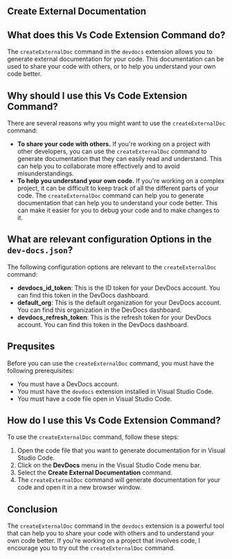 
  
   ## **Create External Documentation**

## What does this Vs Code Extension Command do?

The `createExternalDoc` command in the `devdocs` extension allows you to generate external documentation for your code. This documentation can be used to share your code with others, or to help you understand your own code better.

## Why should I use this Vs Code Extension Command?

There are several reasons why you might want to use the `createExternalDoc` command:

* **To share your code with others.** If you're working on a project with other developers, you can use the `createExternalDoc` command to generate documentation that they can easily read and understand. This can help you to collaborate more effectively and to avoid misunderstandings.
* **To help you understand your own code.** If you're working on a complex project, it can be difficult to keep track of all the different parts of your code. The `createExternalDoc` command can help you to generate documentation that can help you to understand your code better. This can make it easier for you to debug your code and to make changes to it.

## What are relevant configuration Options in the `dev-docs.json`?

The following configuration options are relevant to the `createExternalDoc` command:

* **devdocs_id_token**: This is the ID token for your DevDocs account. You can find this token in the DevDocs dashboard.
* **default_org**: This is the default organization for your DevDocs account. You can find this organization in the DevDocs dashboard.
* **devdocs_refresh_token**: This is the refresh token for your DevDocs account. You can find this token in the DevDocs dashboard.

## Prequsites

Before you can use the `createExternalDoc` command, you must have the following prerequisites:

* You must have a DevDocs account.
* You must have the `devdocs` extension installed in Visual Studio Code.
* You must have a code file open in Visual Studio Code.

## How do I use this Vs Code Extension Command?

To use the `createExternalDoc` command, follow these steps:

1. Open the code file that you want to generate documentation for in Visual Studio Code.
2. Click on the **DevDocs** menu in the Visual Studio Code menu bar.
3. Select the **Create External Documentation** command.
4. The `createExternalDoc` command will generate documentation for your code and open it in a new browser window.

## Conclusion

The `createExternalDoc` command in the `devdocs` extension is a powerful tool that can help you to share your code with others and to understand your own code better. If you're working on a project that involves code, I encourage you to try out the `createExternalDoc` command.
  
  